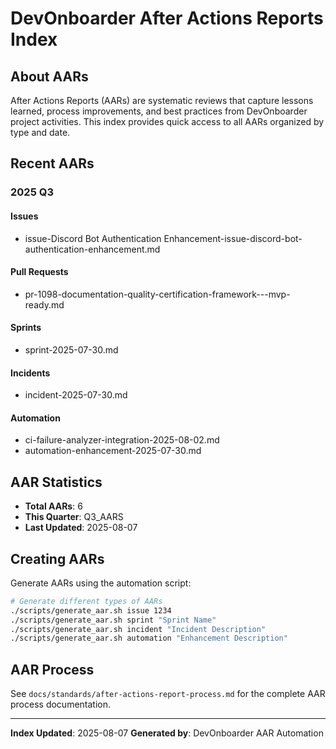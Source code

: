 # DevOnboarder After Actions Reports Index

## About AARs

After Actions Reports (AARs) are systematic reviews that capture lessons learned, process improvements, and best practices from DevOnboarder project activities. This index provides quick access to all AARs organized by type and date.

## Recent AARs

### 2025 Q3

#### Issues

- issue-Discord Bot Authentication Enhancement-issue-discord-bot-authentication-enhancement.md

#### Pull Requests

- pr-1098-documentation-quality-certification-framework---mvp-ready.md

#### Sprints

- sprint-2025-07-30.md

#### Incidents

- incident-2025-07-30.md

#### Automation

- ci-failure-analyzer-integration-2025-08-02.md
- automation-enhancement-2025-07-30.md

## AAR Statistics

- **Total AARs**: 6
- **This Quarter**: Q3_AARS
- **Last Updated**: 2025-08-07

## Creating AARs

Generate AARs using the automation script:

```bash
# Generate different types of AARs
./scripts/generate_aar.sh issue 1234
./scripts/generate_aar.sh sprint "Sprint Name"
./scripts/generate_aar.sh incident "Incident Description"
./scripts/generate_aar.sh automation "Enhancement Description"
```

## AAR Process

See `docs/standards/after-actions-report-process.md` for the complete AAR process documentation.

---

**Index Updated**: 2025-08-07
**Generated by**: DevOnboarder AAR Automation
